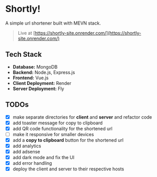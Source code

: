 # Shortly!

A simple url shortener built with MEVN stack.

> Live at [https://shortly-site.onrender.com/](https://shortly-site.onrender.com/)

## Tech Stack

- **Database:** MongoDB
- **Backend:** Node.js, Express.js
- **Frontend:** Vue.js
- **Client Deployment:** Render
- **Server Deployment:** Fly

## TODOs

- [x] make separate directories for **client** and **server** and refactor code
- [x] add toaster message for copy to clipboard
- [x] add QR code functionality for the shortened url
- [ ] make it responsive for smaller devices
- [x] add a **copy to clipboard** button for the shortened url
- [x] add analytics
- [x] add adsense
- [x] add dark mode and fix the UI
- [x] add error handling
- [x] deploy the client and server to their respective hosts
